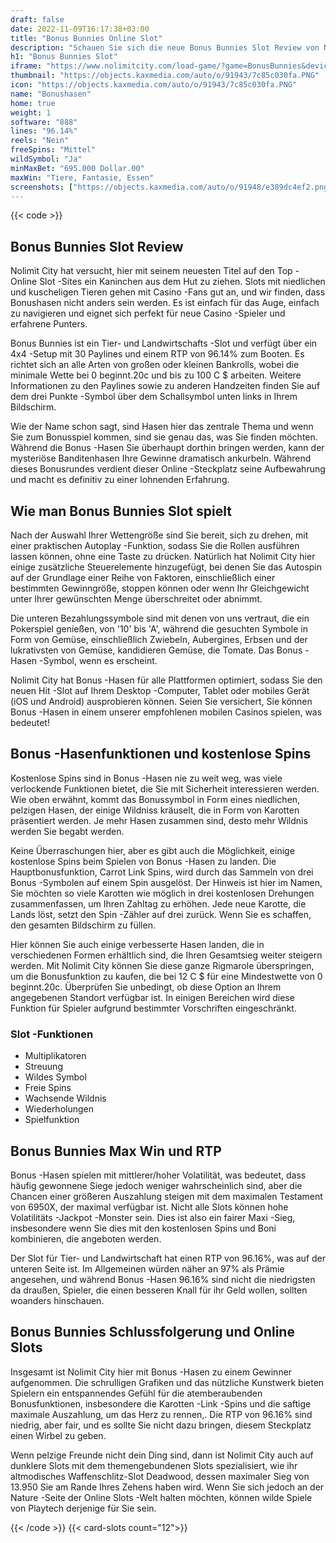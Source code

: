 ```yaml
---
draft: false
date: 2022-11-09T16:17:38+03:00
title: "Bonus Bunnies Online Slot"
description: "Schauen Sie sich die neue Bonus Bunnies Slot Review von Nolimit City unter und erhalten Sie nützliche Tipps, RTP, spielen Sie kostenlose oder echte Geldversion bei den besten kanadischen Casinos!"
h1: "Bonus Bunnies Slot"
iframe: "https://www.nolimitcity.com/load-game/?game=BonusBunnies&device=desktop"
thumbnail: "https://objects.kaxmedia.com/auto/o/91943/7c85c030fa.PNG"
icon: "https://objects.kaxmedia.com/auto/o/91943/7c85c030fa.PNG"
name: "Bonushasen"
home: true
weight: 1
software: "888"
lines: "96.14%"
reels: "Nein"
freeSpins: "Mittel"
wildSymbol: "Ja"
minMaxBet: "695.000 Dollar.00"
maxWin: "Tiere, Fantasie, Essen"
screenshots: ["https://objects.kaxmedia.com/auto/o/91948/e389dc4ef2.png"]
---
```


{{< code >}}<h2>Bonus Bunnies Slot Review</h2><p>Nolimit City hat versucht, hier mit seinem neuesten Titel auf den Top -Online Slot -Sites ein Kaninchen aus dem Hut zu ziehen. Slots mit niedlichen und kuscheligen Tieren gehen mit Casino -Fans gut an, und wir finden, dass Bonushasen nicht anders sein werden. Es ist einfach für das Auge, einfach zu navigieren und eignet sich perfekt für neue Casino -Spieler und erfahrene Punters.</p><p>Bonus Bunnies ist ein Tier- und Landwirtschafts -Slot und verfügt über ein 4x4 -Setup mit 30 Paylines und einem RTP von 96.14% zum Booten. Es richtet sich an alle Arten von großen oder kleinen Bankrolls, wobei die minimale Wette bei 0 beginnt.20c und bis zu 100 C $ arbeiten. Weitere Informationen zu den Paylines sowie zu anderen Handzeiten finden Sie auf dem drei Punkte -Symbol über dem Schallsymbol unten links in Ihrem Bildschirm.</p><p>Wie der Name schon sagt, sind Hasen hier das zentrale Thema und wenn Sie zum Bonusspiel kommen, sind sie genau das, was Sie finden möchten. Während die Bonus -Hasen Sie überhaupt dorthin bringen werden, kann der mysteriöse Banditenhasen Ihre Gewinne dramatisch ankurbeln. Während dieses Bonusrundes verdient dieser Online -Steckplatz seine Aufbewahrung und macht es definitiv zu einer lohnenden Erfahrung.</p><h2>Wie man Bonus Bunnies Slot spielt</h2><p>Nach der Auswahl Ihrer Wettengröße sind Sie bereit, sich zu drehen, mit einer praktischen Autoplay -Funktion, sodass Sie die Rollen ausführen lassen können, ohne eine Taste zu drücken. Natürlich hat Nolimit City hier einige zusätzliche Steuerelemente hinzugefügt, bei denen Sie das Autospin auf der Grundlage einer Reihe von Faktoren, einschließlich einer bestimmten Gewinngröße, stoppen können oder wenn Ihr Gleichgewicht unter Ihrer gewünschten Menge überschreitet oder abnimmt.</p><p>Die unteren Bezahlungssymbole sind mit denen von uns vertraut, die ein Pokerspiel genießen, von '10' bis 'A', während die gesuchten Symbole in Form von Gemüse, einschließlich Zwiebeln, Aubergines, Erbsen und der lukrativsten von Gemüse, kandidieren Gemüse, die Tomate. Das Bonus -Hasen -Symbol, wenn es erscheint.</p><p>Nolimit City hat Bonus -Hasen für alle Plattformen optimiert, sodass Sie den neuen Hit -Slot auf Ihrem Desktop -Computer, Tablet oder mobiles Gerät (iOS und Android) ausprobieren können. Seien Sie versichert, Sie können Bonus -Hasen in einem unserer empfohlenen mobilen Casinos spielen, was bedeutet!</p><h2>Bonus -Hasenfunktionen und kostenlose Spins</h2><p>Kostenlose Spins sind in Bonus -Hasen nie zu weit weg, was viele verlockende Funktionen bietet, die Sie mit Sicherheit interessieren werden. Wie oben erwähnt, kommt das Bonussymbol in Form eines niedlichen, pelzigen Hasen, der einige Wildniss kräuselt, die in Form von Karotten präsentiert werden. Je mehr Hasen zusammen sind, desto mehr Wildnis werden Sie begabt werden.</p><p>Keine Überraschungen hier, aber es gibt auch die Möglichkeit, einige kostenlose Spins beim Spielen von Bonus -Hasen zu landen. Die Hauptbonusfunktion, Carrot Link Spins, wird durch das Sammeln von drei Bonus -Symbolen auf einem Spin ausgelöst. Der Hinweis ist hier im Namen, Sie möchten so viele Karotten wie möglich in drei kostenlosen Drehungen zusammenfassen, um Ihren Zahltag zu erhöhen. Jede neue Karotte, die Lands löst, setzt den Spin -Zähler auf drei zurück. Wenn Sie es schaffen, den gesamten Bildschirm zu füllen.</p><p>Hier können Sie auch einige verbesserte Hasen landen, die in verschiedenen Formen erhältlich sind, die Ihren Gesamtsieg weiter steigern werden. Mit Nolimit City können Sie diese ganze Rigmarole überspringen, um die Bonusfunktion zu kaufen, die bei 12 C $ für eine Mindestwette von 0 beginnt.20c. Überprüfen Sie unbedingt, ob diese Option an Ihrem angegebenen Standort verfügbar ist. In einigen Bereichen wird diese Funktion für Spieler aufgrund bestimmter Vorschriften eingeschränkt.</p><h3>
Slot -Funktionen</h3><ul>
<li></span>
Multiplikatoren</li>
<li></span>
Streuung</li>
<li></span>
Wildes Symbol</li>
<li></span>
Freie Spins</li>
<li></span>
Wachsende Wildnis</li>
<li></span>
Wiederholungen</li>
<li></span>
Spielfunktion</li></ul><h2>Bonus Bunnies Max Win und RTP</h2><p>Bonus -Hasen spielen mit mittlerer/hoher Volatilität, was bedeutet, dass häufig gewonnene Siege jedoch weniger wahrscheinlich sind, aber die Chancen einer größeren Auszahlung steigen mit dem maximalen Testament von 6950X, der maximal verfügbar ist. Nicht alle Slots können hohe Volatilitäts -Jackpot -Monster sein. Dies ist also ein fairer Maxi -Sieg, insbesondere wenn Sie dies mit den kostenlosen Spins und Boni kombinieren, die angeboten werden.</p><p>Der Slot für Tier- und Landwirtschaft hat einen RTP von 96.16%, was auf der unteren Seite ist. Im Allgemeinen würden näher an 97% als Prämie angesehen, und während Bonus -Hasen 96.16% sind nicht die niedrigsten da draußen, Spieler, die einen besseren Knall für ihr Geld wollen, sollten woanders hinschauen.</p><h2>Bonus Bunnies Schlussfolgerung und Online Slots</h2><p>Insgesamt ist Nolimit City hier mit Bonus -Hasen zu einem Gewinner aufgenommen. Die schrulligen Grafiken und das nützliche Kunstwerk bieten Spielern ein entspannendes Gefühl für die atemberaubenden Bonusfunktionen, insbesondere die Karotten -Link -Spins und die saftige maximale Auszahlung, um das Herz zu rennen,. Die RTP von 96.16% sind niedrig, aber fair, und es sollte Sie nicht dazu bringen, diesem Steckplatz einen Wirbel zu geben.</p><p>Wenn pelzige Freunde nicht dein Ding sind, dann ist Nolimit City auch auf dunklere Slots mit dem themengebundenen Slots spezialisiert, wie ihr altmodisches Waffenschlitz-Slot Deadwood, dessen maximaler Sieg von 13.950 Sie am Rande Ihres Zehens haben wird. Wenn Sie sich jedoch an der Nature -Seite der Online Slots -Welt halten möchten, können wilde Spiele von Playtech derjenige für Sie sein.</p>{{< /code >}}
{{< card-slots count="12">}}